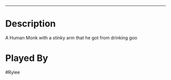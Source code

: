 --------------------------------------------------------------------------------
# Description
A Human Monk with a stinky arm that he got from drinking goo
# Played By
#Rylee